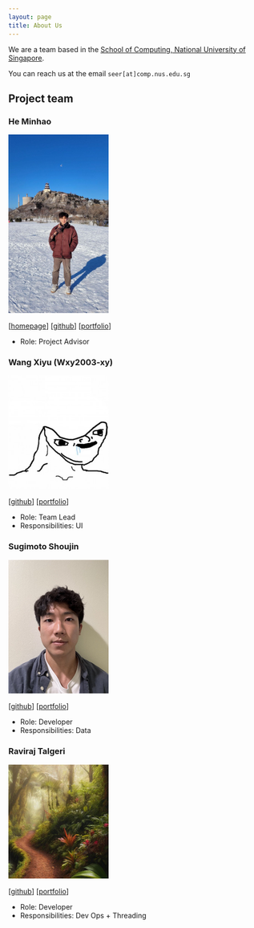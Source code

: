 ```yaml
---
layout: page
title: About Us
---
```


We are a team based in the [School of Computing, National University of Singapore](https://www.comp.nus.edu.sg).

You can reach us at the email `seer[at]comp.nus.edu.sg`

## Project team

### He Minhao

<img src="images/minhao23.png" width="200px">

[[homepage](http://www.comp.nus.edu.sg/~damithch)]
[[github](https://github.com/minhao23)]
[[portfolio](team/johndoe.md)]

* Role: Project Advisor

### Wang Xiyu (Wxy2003-xy)

<img src="images/wxy2003-xy.png" width="200px">

[[github](http://github.com/wxy2003-xy)]
[[portfolio](team/johndoe.md)]

* Role: Team Lead
* Responsibilities: UI

### Sugimoto Shoujin

<img src="./images/jinnsuke.png" width="200px">

[[github](http://github.com/jinnsuke)] [[portfolio](https://www.linkedin.com/in/shoujinsugimoto/)]

* Role: Developer
* Responsibilities: Data

### Raviraj Talgeri

<img src="images/starbucksventi.png" width="200px">

[[github](http://github.com/johndoe)]
[[portfolio](team/johndoe.md)]

* Role: Developer
* Responsibilities: Dev Ops + Threading